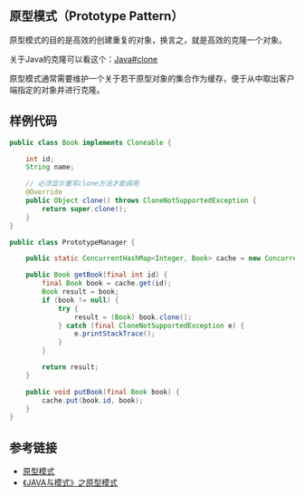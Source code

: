 <!--
date: 2021-12-08T22:34:12+08:00
lastmod: 2021-12-20T22:34:12+08:00
-->
## 原型模式（Prototype Pattern）

原型模式的目的是高效的创建重复的对象，换言之，就是高效的克隆一个对象。

关于Java的克隆可以看这个：[Java#clone](https://javanote.doc.lewky.cn/#/all/basic_04_继承?id=clone)

原型模式通常需要维护一个关于若干原型对象的集合作为缓存，便于从中取出客户端指定的对象并进行克隆。

## 样例代码

```java
public class Book implements Cloneable {

    int id;
    String name;

    // 必须显示重写clone方法才能调用
    @Override
    public Object clone() throws CloneNotSupportedException {
        return super.clone();
    }
}

public class PrototypeManager {

    public static ConcurrentHashMap<Integer, Book> cache = new ConcurrentHashMap<>();

    public Book getBook(final int id) {
        final Book book = cache.get(id);
        Book result = book;
        if (book != null) {
            try {
                result = (Book) book.clone();
            } catch (final CloneNotSupportedException e) {
                e.printStackTrace();
            }
        }

        return result;
    }

    public void putBook(final Book book) {
        cache.put(book.id, book);
    }
}
```

## 参考链接

* [原型模式](https://www.runoob.com/design-pattern/prototype-pattern.html)
* [《JAVA与模式》之原型模式](https://www.cnblogs.com/java-my-life/archive/2012/04/11/2439387.html)